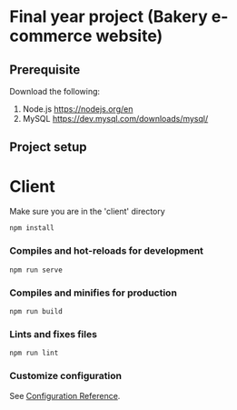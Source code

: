 # Final year project (Bakery e-commerce website)

## Prerequisite
Download the following:

1. Node.js https://nodejs.org/en
2. MySQL https://dev.mysql.com/downloads/mysql/

## Project setup

# Client

Make sure you are in the 'client' directory
```
npm install
```

### Compiles and hot-reloads for development
```
npm run serve
```

### Compiles and minifies for production
```
npm run build
```

### Lints and fixes files
```
npm run lint
```

### Customize configuration
See [Configuration Reference](https://cli.vuejs.org/config/).
